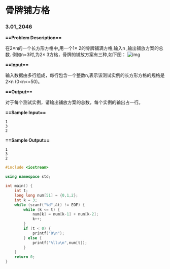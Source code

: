 # 骨牌铺方格

### 3.01_2046

**==Problem Description==**

在2×n的一个长方形方格中,用一个1× 2的骨牌铺满方格,输入n ,输出铺放方案的总数.
例如n=3时,为2× 3方格，骨牌的铺放方案有三种,如下图：
![img](http://acm.hdu.edu.cn/data/images/C40-1003-1.jpg)

**==Input==**

输入数据由多行组成，每行包含一个整数n,表示该测试实例的长方形方格的规格是2×n (0<n<=50)。

**==Output==**

对于每个测试实例，请输出铺放方案的总数，每个实例的输出占一行。

**==Sample Input==**

```
1
3
2
```

**==Sample Output==**

```
1
3
2
```



```CPP
#include <iostream>

using namespace std;

int main() {
    int t;
    long long num[51] = {0,1,2};
    int k = 3;
    while (scanf("%d",&t) != EOF) {
        while (k <= t) {
            num[k] = num[k-1] + num[k-2];
            k++;
        }
        if (t < 0) {
            printf("0\n");
        } else {
            printf("%llu\n",num[t]);
        }
    }
    return 0;
}
```

